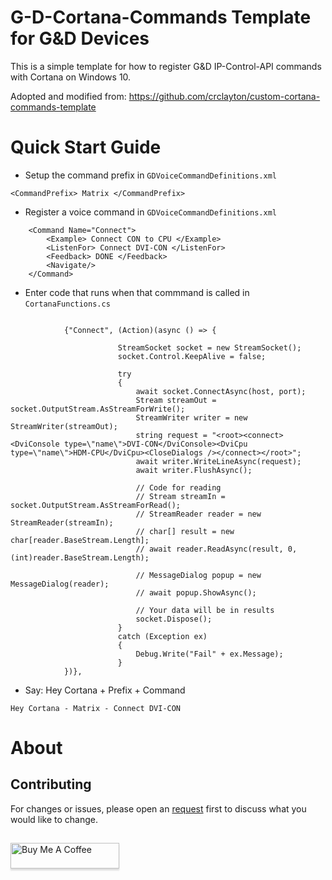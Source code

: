 # G-D-Cortana-Commands Template for G&D Devices
This is a simple template for how to register G&D IP-Control-API commands with Cortana on Windows 10.

Adopted and modified from: https://github.com/crclayton/custom-cortana-commands-template

# Quick Start Guide
- Setup the command prefix in `GDVoiceCommandDefinitions.xml`
```
<CommandPrefix> Matrix </CommandPrefix>
```

- Register a voice command in `GDVoiceCommandDefinitions.xml`
```
	<Command Name="Connect">
		<Example> Connect CON to CPU </Example>
		<ListenFor> Connect DVI-CON </ListenFor>
		<Feedback> DONE </Feedback>
		<Navigate/>
	</Command>
```
- Enter code that runs when that commmand is called in `CortanaFunctions.cs` 

```

			{"Connect", (Action)(async () => {

                        StreamSocket socket = new StreamSocket();
                        socket.Control.KeepAlive = false;

                        try
                        {
                            await socket.ConnectAsync(host, port);
                            Stream streamOut = socket.OutputStream.AsStreamForWrite();
                            StreamWriter writer = new StreamWriter(streamOut);
                            string request = "<root><connect><DviConsole type=\"name\">DVI-CON</DviConsole><DviCpu type=\"name\">HDM-CPU</DviCpu><CloseDialogs /></connect></root>";
                            await writer.WriteLineAsync(request);
                            await writer.FlushAsync();

                            // Code for reading
                            // Stream streamIn = socket.OutputStream.AsStreamForRead();
                            // StreamReader reader = new StreamReader(streamIn);
                            // char[] result = new char[reader.BaseStream.Length];
                            // await reader.ReadAsync(result, 0, (int)reader.BaseStream.Length);

                            // MessageDialog popup = new MessageDialog(reader);
                            // await popup.ShowAsync();

                            // Your data will be in results
                            socket.Dispose();
                        }
                        catch (Exception ex)
                        {
                            Debug.Write("Fail" + ex.Message);
                        }
            })},

```
- Say: Hey Cortana + Prefix + Command

```
Hey Cortana - Matrix - Connect DVI-CON
```

# About

## Contributing
For changes or issues, please open an [request](https://github.com/tomvalk/G-D-Cortana-Commands/issues) first to discuss what you would like to change. <br/>
		

## 
<a href="https://www.buymeacoffee.com/tomtom1337" target="_blank"><img src="https://www.buymeacoffee.com/assets/img/custom_images/orange_img.png" alt="Buy Me A Coffee" style="height: 41px !important;width: 174px !important;box-shadow: 0px 3px 2px 0px rgba(190, 190, 190, 0.5) !important;-webkit-box-shadow: 0px 3px 2px 0px rgba(190, 190, 190, 0.5) !important;" ></a>
